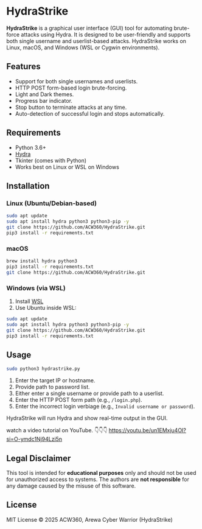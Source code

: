 
# HydraStrike

**HydraStrike** is a graphical user interface (GUI) tool for automating brute-force attacks using Hydra. It is designed to be user-friendly and supports both single username and userlist-based attacks. HydraStrike works on Linux, macOS, and Windows (WSL or Cygwin environments).

## Features

- Support for both single usernames and userlists.
- HTTP POST form-based login brute-forcing.
- Light and Dark themes.
- Progress bar indicator.
- Stop button to terminate attacks at any time.
- Auto-detection of successful login and stops automatically.

## Requirements

- Python 3.6+
- [Hydra](https://github.com/vanhauser-thc/thc-hydra)
- Tkinter (comes with Python)
- Works best on Linux or WSL on Windows

## Installation

### Linux (Ubuntu/Debian-based)

```bash
sudo apt update
sudo apt install hydra python3 python3-pip -y
git clone https://github.com/ACW360/HydraStrike.git
pip3 install -r requirements.txt
```

### macOS

```bash
brew install hydra python3
pip3 install -r requirements.txt
git clone https://github.com/ACW360/HydraStrike.git
```

### Windows (via WSL)

1. Install [WSL](https://learn.microsoft.com/en-us/windows/wsl/install)
2. Use Ubuntu inside WSL:

```bash
sudo apt update
sudo apt install hydra python3 python3-pip -y
git clone https://github.com/ACW360/HydraStrike.git
pip3 install -r requirements.txt
```

## Usage

```bash
sudo python3 hydrastrike.py
```

1. Enter the target IP or hostname.
2. Provide path to password list.
3. Either enter a single username or provide path to a userlist.
4. Enter the HTTP POST form path (e.g., `/login.php`).
5. Enter the incorrect login verbiage (e.g., `Invalid username or password`).

HydraStrike will run Hydra and show real-time output in the GUI.

 watch a video tutorial on YouTube.
 👇👇👇
 https://youtu.be/un1EMxju4OI?si=O-ymdc1Nj94Lzi5n
 
## Legal Disclaimer

This tool is intended for **educational purposes** only and should not be used for unauthorized access to systems. The authors are **not responsible** for any damage caused by the misuse of this software.

## License

MIT License © 2025 ACW360, Arewa Cyber Warrior (HydraStrike)

